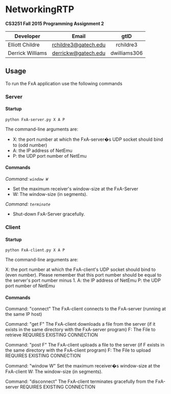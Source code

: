 # NetworkingRTP
**CS3251 Fall 2015 Programming Assignment 2**

| Developer        | Email                | gtID         |
| ---------------- |:--------------------:| :-----------:|
| Elliott Childre  | rchildre3@gatech.edu | rchildre3    |
| Derrick Williams | derrickw@gatech.edu  | dwilliams306 |

## Usage
To run the FxA application use the following commands

### Server

#### Startup

`python FxA-server.py X A P`
  
The command-line arguments are:
* X: the port number at which the FxA-server�s UDP socket should bind to (odd number)
* A: the IP address of NetEmu
* P: the UDP port number of NetEmu
#### Commands
*Command: `window W`*
* Set the maximum receiver's window-size at the FxA-Server
* W: The window-size (in segments).
  
*Command: `terminate`*
* Shut-down FxA-Server gracefully.

### Client

#### Startup

`python FxA-client.py X A P`

The command-line arguments are:

X: the port number at which the FxA-client's UDP socket should bind to (even number). Please remember that this port number should be equal to the server's port number minus 1.
A: the IP address of NetEmu
P: the UDP port number of NetEmu

#### Commands
Command: "connect"
	The FxA-client connects to the FxA-server (running at the same IP host)

Command: "get F"
	The FxA-client downloads a file from the server (if it exists in the same directory with the FxA-server program)
	F: The File to retrieve
	REQUIRES EXISTING CONNECTION

Command: "post F"
	The FxA-client uploads a file to the server (if F exists in the same directory with the FxA-client program)
	F: The File to upload
	REQUIRES EXISTING CONNECTION

Command: "window W"
	Set the maximum receiver�s window-size at the FxA-client
	W: The window-size (in segments).

Command: "disconnect"
	The FxA-client terminates gracefully from the FxA-server
	REQUIRES EXISTING CONNECTION